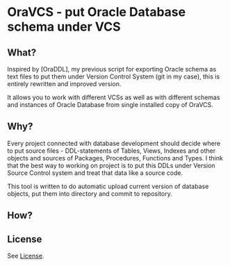 # OraVCS - put Oracle Database schema under VCS

## What?

Inspired by [OraDDL], my previous script for exporting Oracle schema as text files to put them under Version Control
System (git in my case), this is entirely rewritten and improved version.

It allows you to work with different VCSs as well as with different schemas and instances of Oracle Database from
single installed copy of OraVCS.


## Why?

Every project connected with database development should decide where to put source files - DDL-statements of Tables,
Views, Indexes and other objects and sources of Packages, Procedures, Functions and Types. I think that the best way
to working on project is to put this DDLs under Version Source Control system and treat that data like a source code.

This tool is written to do automatic upload current version of database objects, put them into directory and
commit to repository.


## How?


## License

See [License](license.txt).

